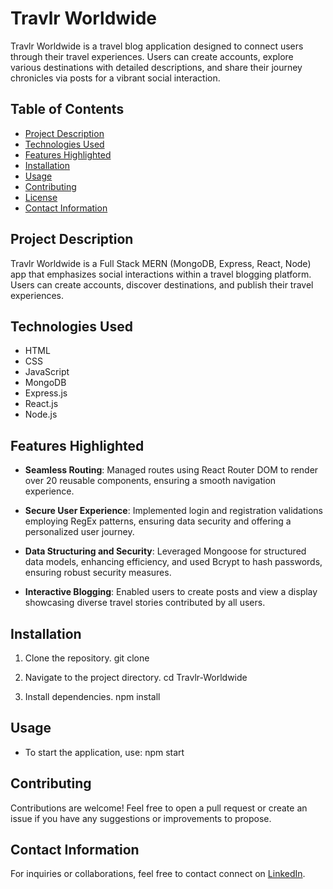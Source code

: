 # Travlr Worldwide

Travlr Worldwide is a travel blog application designed to connect users through their travel experiences. Users can create accounts, explore various destinations with detailed descriptions, and share their journey chronicles via posts for a vibrant social interaction.

## Table of Contents
- [Project Description](#project-description)
- [Technologies Used](#technologies-used)
- [Features Highlighted](#features-highlighted)
- [Installation](#installation)
- [Usage](#usage)
- [Contributing](#contributing)
- [License](#license)
- [Contact Information](#contact-information)

## Project Description

Travlr Worldwide is a Full Stack MERN (MongoDB, Express, React, Node) app that emphasizes social interactions within a travel blogging platform. Users can create accounts, discover destinations, and publish their travel experiences.

## Technologies Used

- HTML
- CSS
- JavaScript
- MongoDB
- Express.js
- React.js
- Node.js

## Features Highlighted

- **Seamless Routing**: Managed routes using React Router DOM to render over 20 reusable components, ensuring a smooth navigation experience.
  
- **Secure User Experience**: Implemented login and registration validations employing RegEx patterns, ensuring data security and offering a personalized user journey.
  
- **Data Structuring and Security**: Leveraged Mongoose for structured data models, enhancing efficiency, and used Bcrypt to hash passwords, ensuring robust security measures.

- **Interactive Blogging**: Enabled users to create posts and view a display showcasing diverse travel stories contributed by all users.

## Installation

1. Clone the repository.
git clone <repository-url>

2. Navigate to the project directory.
cd Travlr-Worldwide

3. Install dependencies.
npm install


## Usage

- To start the application, use:
npm start


## Contributing

Contributions are welcome! Feel free to open a pull request or create an issue if you have any suggestions or improvements to propose.

## Contact Information

For inquiries or collaborations, feel free to contact connect on [LinkedIn](https://www.linkedin.com/in/wesley-sanchez/).
